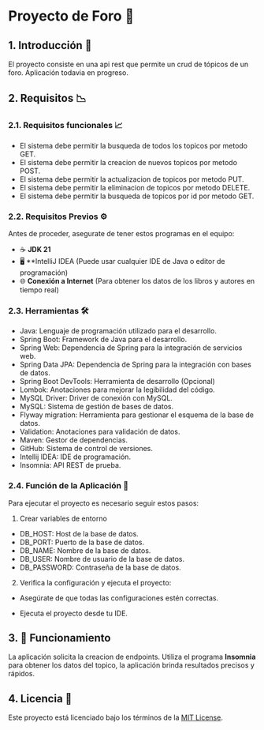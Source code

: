 # **Proyecto de Foro** 📘

## 1. **Introducción** 📖

El proyecto consiste en una api rest que permite un crud de tópicos de un foro. Aplicación todavia en progreso.

## 2. **Requisitos** 📉

### 2.1. **Requisitos funcionales** 📈

* El sistema debe permitir la busqueda de todos los topicos por metodo GET.
* El sistema debe permitir la creacion de nuevos topicos por metodo POST.
* El sistema debe permitir la actualizacion de topicos por metodo PUT.
* El sistema debe permitir la eliminacion de topicos por metodo DELETE.
* El sistema debe permitir la busqueda de topicos por id por metodo GET.

### 2.2. **Requisitos Previos** ⚙️

Antes de proceder, asegurate de tener estos programas en el equipo:

* ☕ **JDK 21**
* 🖥️ **IntelliJ IDEA (Puede usar cualquier IDE de Java o editor de programación)
* 🌐 **Conexión a Internet** (Para obtener los datos de los libros y autores en tiempo real)

### 2.3. **Herramientas** 🛠️

* Java: Lenguaje de programación utilizado para el desarrollo.
* Spring Boot: Framework de Java para el desarrollo.
* Spring Web: Dependencia de Spring para la integración de servicios web.
* Spring Data JPA: Dependencia de Spring para la integración con bases de datos.
* Spring Boot DevTools: Herramienta de desarrollo (Opcional)
* Lombok: Anotaciones para mejorar la legibilidad del código.
* MySQL Driver: Driver de conexión con MySQL.
* MySQL: Sistema de gestión de bases de datos.
* Flyway migration: Herramienta para gestionar el esquema de la base de datos.
* Validation: Anotaciones para validación de datos.
* Maven: Gestor de dependencias.
* GitHub: Sistema de control de versiones.
* Intellij IDEA: IDE de programación.
* Insomnia: API REST de prueba.

### 2.4. **Función de la Aplicación** 🚀

Para ejecutar el proyecto es necesario seguir estos pasos:

1. Crear variables de entorno

* DB_HOST: Host de la base de datos.
* DB_PORT: Puerto de la base de datos.
* DB_NAME: Nombre de la base de datos.
* DB_USER: Nombre de usuario de la base de datos.
* DB_PASSWORD: Contraseña de la base de datos.

2. Verifica la configuración y ejecuta el proyecto:

* Asegúrate de que todas las configuraciones estén correctas.

* Ejecuta el proyecto desde tu IDE.


## 3. 🔄 **Funcionamiento**

La aplicación solicita la creacion de endpoints. Utiliza el programa **Insomnia** para obtener los datos del topico, la aplicación brinda resultados precisos y rápidos.

## 4. **Licencia** 📝

Este proyecto está licenciado bajo los términos de la [MIT License](LICENSE).
